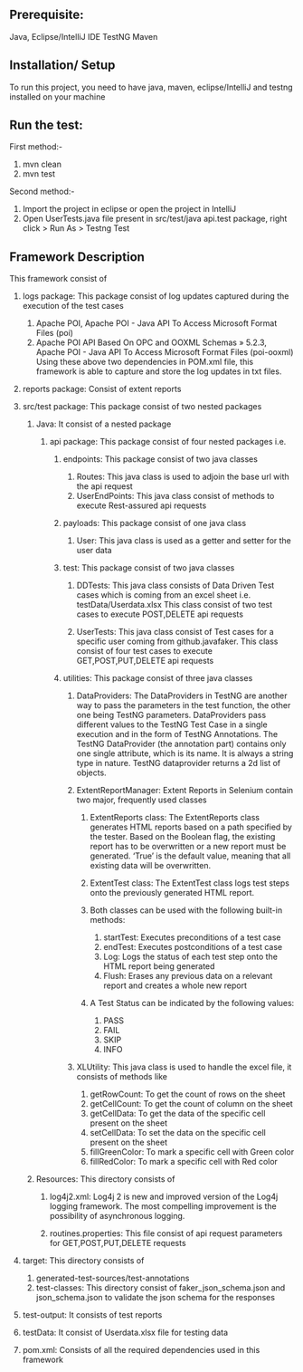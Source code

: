 ## Prerequisite:
Java,
Eclipse/IntelliJ IDE
TestNG
Maven

## Installation/ Setup
To run this project, you need to have java, maven, eclipse/IntelliJ and testng installed on your machine

## Run the test:

First method:-
1. mvn clean
2. mvn test

Second method:-
1. Import the project in eclipse or open the project in IntelliJ
2. Open UserTests.java file present in src/test/java api.test package, right click > Run As > Testng Test

## Framework Description
This framework consist of
1. logs package: This package consist of log updates captured during the execution of the test cases
    1. Apache POI, Apache POI - Java API To Access Microsoft Format Files (poi)
    2. Apache POI API Based On OPC and OOXML Schemas » 5.2.3, Apache POI - Java API To Access Microsoft Format Files (poi-ooxml)
       Using these above two dependencies in POM.xml file, this framework is able to capture and store the log updates in txt files.

2. reports package: Consist of extent reports

3. src/test package: This package consist of two nested packages
    1. Java: It consist of a nested package
        1. api package: This package consist of four nested packages i.e.
            1. endpoints: This package consist of two java classes
                1. Routes: This java class is used to adjoin the base url with the api request
                2. UserEndPoints: This java class consist of methods to execute Rest-assured api requests

            2. payloads: This package consist of one java class
                1. User: This java class is used as a getter and setter for the user data

            3. test: This package consist of two java classes
                1. DDTests: This java class consists of Data Driven Test cases which is coming from an excel sheet i.e. testData/Userdata.xlsx
                   This class consist of two test cases to execute POST,DELETE api requests

                2. UserTests: This java class consist of Test cases for a specific user coming from github.javafaker.
                   This class consist of four test cases to execute GET,POST,PUT,DELETE api requests

            4. utilities: This package consist of three java classes
                1. DataProviders: The DataProviders in TestNG are another way to pass the parameters in the test function,
                   the other one being TestNG parameters. DataProviders pass different values to the TestNG Test Case in a single execution
                   and in the form of TestNG Annotations. The TestNG DataProvider (the annotation part) contains only one single attribute,
                   which is its name. It is always a string type in nature. TestNG dataprovider returns a 2d list of objects.

                2. ExtentReportManager: Extent Reports in Selenium contain two major, frequently used classes
                    1. ExtentReports class: The ExtentReports class generates HTML reports based on a path specified by the tester.
                       Based on the Boolean flag, the existing report has to be overwritten or a new report must be generated.
                       ‘True’ is the default value, meaning that all existing data will be overwritten.

                    2. ExtentTest class: The ExtentTest class logs test steps onto the previously generated HTML report.

                    3. Both classes can be used with the following built-in methods:
                        1. startTest: Executes preconditions of a test case
                        2. endTest: Executes postconditions of a test case
                        3. Log: Logs the status of each test step onto the HTML report being generated
                        4. Flush: Erases any previous data on a relevant report and creates a whole new report

                    4. A Test Status can be indicated by the following values:
                        1. PASS
                        2. FAIL
                        3. SKIP
                        4. INFO

                3. XLUtility: This java class is used to handle the excel file, it consists of methods like
                    1. getRowCount: To get the count of rows on the sheet
                    2. getCellCount: To get the count of column on the sheet
                    3. getCellData: To get the data of the specific cell present on the sheet
                    4. setCellData: To set the data on the specific cell present on the sheet
                    5. fillGreenColor: To mark a specific cell with Green color
                    6. fillRedColor: To mark a specific cell with Red color

    2. Resources: This directory consists of
        1. log4j2.xml: Log4j 2 is new and improved version of the Log4j logging framework.
           The most compelling improvement is the possibility of asynchronous logging.

        2. routines.properties: This file consist of api request parameters for GET,POST,PUT,DELETE requests

4. target: This directory consists of
    1. generated-test-sources/test-annotations
    2. test-classes: This directory consist of faker_json_schema.json and json_schema.json to validate the json schema for the responses

5. test-output: It consists of test reports

6. testData: It consist of Userdata.xlsx file for testing data

7. pom.xml: Consists of all the required dependencies used in this framework





    

 